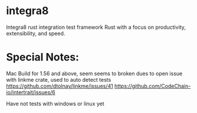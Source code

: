 # integra8
Integra8 rust integration test framework Rust with a focus on productivity, extensibility, and speed.



# Special Notes:
Mac Build for 1.56 and above, seem seems to broken dues to open issue with linkme crate, used to auto detect tests
https://github.com/dtolnay/linkme/issues/41
https://github.com/CodeChain-io/intertrait/issues/6

Have not tests with windows or linux yet

